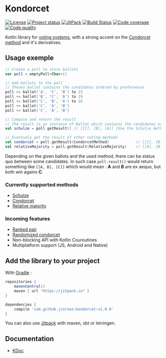 # Kondorcet
[![License](https://img.shields.io/badge/license-LGPL--3.0-blue.svg)](LICENSE)
[![Project status](https://img.shields.io/badge/status-stable-brightgreen.svg)](https://gist.githubusercontent.com/jcornaz/46736c3d1f21b4c929bd97549b7406b2/raw/ProjectStatusFlow)
[![JitPack](https://jitpack.io/v/jcornaz/kondorcet.svg)](https://jitpack.io/#jcornaz/kondorcet)
[![Build Status](https://travis-ci.org/jcornaz/kondorcet.svg?branch=master)](https://travis-ci.org/jcornaz/kondorcet)
[![Code coverage](https://codecov.io/gh/jcornaz/kondorcet/branch/master/graph/badge.svg)](https://codecov.io/gh/jcornaz/kondorcet)
[![Code quality](https://codebeat.co/badges/89ad94c4-1348-42ea-8211-73e28c36fc6c)](https://codebeat.co/projects/github-com-jcornaz-kondorcet-master)

Kotlin library for [voting systems](https://en.wikipedia.org/wiki/Voting_system), with a strong accent on the [Condorcet method](https://en.wikipedia.org/wiki/Condorcet_method) and it's derivatives.

## Usage exemple
```kotlin
// Create a poll to store ballots
var poll = emptyPoll<Char>()

// Add ballots to the poll
// Theses ballot contains the candidates ordered by preferences
poll += ballot('A', 'C', 'B') to 23
poll += ballot('B', 'C', 'A') to 19
poll += ballot('C', 'B', 'A') to 16
poll += ballot('C', 'A', 'B')
poll += ballot('C', 'A', 'B')

// Compute and return the result
// The result is an instance of Ballot which contains the candidates ordered from the winners to the losers
val schulze = poll.getResult() // [[C], [B], [A]] (Use the Schulze method by default)

// Eventualy get the result of other voting methods
val condorcet = poll.getResult(CondorcetMethod)            // [[C], [B], [A]] (identical of the Schulze method in this case)
val relativeMajority = poll.getResult(RelativeMajority)    // [[A], [B], [C]]
```

Depending on the given ballots and the used method, there can be status quo between some candidates.
In such case `poll.result()` would return something like `[[A, B], [C]]` which would mean : **A** and **B** are ex aequo, but both win agains **C**.

### Currently supported methods
* [Schulze](https://en.wikipedia.org/wiki/Schulze_method)
* [Condorcet](https://en.wikipedia.org/wiki/Condorcet_method)
* [Relative majority](https://en.wikipedia.org/wiki/Plurality_(voting)#Majority_versus_plurality)

### Incoming features
* [Ranked pair](https://en.wikipedia.org/wiki/Ranked_pairs)
* [Randomized condorcet](http://www.science4all.org/wp-content/uploads/RandomizedCondorcet.pdf)
* Non-blocking API with Kotlin Couroutines
* Multiplatform support (JS, Android and Native)

## Add the library to your project
With [Gradle](https://gradle.org) :
```gradle
repositories {
    mavenCentral()
    maven { url "https://jitpack.io" }
}

dependencies {
    compile 'com.github.jcornaz:kondorcet:v1.0.0'
}
```

You can also use [Jitpack](https://jitpack.io/#jcornaz/kondorcet) with maven, sbt or leiningen.

## Documentation
* [KDoc](https://jcornaz.github.io/kondorcet/doc/1.0/kondorcet/)
